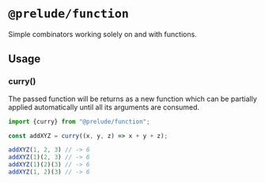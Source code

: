 # `@prelude/function`

Simple combinators working solely on and with functions.

## Usage

### curry()

The passed function will be returns as a new function which can be partially 
applied automatically until all its arguments are consumed.

```js
import {curry} from "@prelude/function";

const addXYZ = curry((x, y, z) => x + y + z);

addXYZ(1, 2, 3) // -> 6
addXYZ(1)(2, 3) // -> 6
addXYZ(1)(2)(3) // -> 6
addXYZ(1, 2)(3) // -> 6
```
